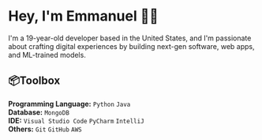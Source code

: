 # Hey, I'm Emmanuel 👋🏾

I'm a 19-year-old developer based in the United States, and I'm passionate about crafting digital experiences by building next-gen software, web apps, and ML-trained models.

## 📦Toolbox
**Programming Language:** ```Python``` ```Java```
<br />
**Database:** ```MongoDB```
<br />
**IDE:** ```Visual Studio Code``` ```PyCharm``` ```IntelliJ```
<br />
**Others:** ```Git``` ```GitHub``` ```AWS```



<!---
B1ckb0x/B1ckb0x is a ✨ special ✨ repository because its `README.md` (this file) appears on your GitHub profile.
You can click the Preview link to take a look at your changes.
--->
